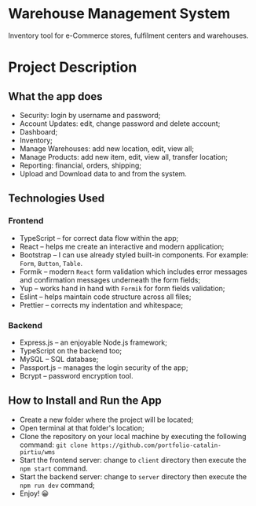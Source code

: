 # Warehouse Management System

Inventory tool for e-Commerce stores, fulfilment centers and warehouses.

# Project Description

## What the app does

- Security: login by username and password;
- Account Updates: edit, change password and delete account;
- Dashboard;
- Inventory;
- Manage Warehouses: add new location, edit, view all;
- Manage Products: add new item, edit, view all, transfer location;
- Reporting: financial, orders, shipping;
- Upload and Download data to and from the system.

## Technologies Used

### Frontend

- TypeScript – for correct data flow within the app;
- React – helps me create an interactive and modern application;
- Bootstrap – I can use already styled built-in components. For example: `Form`, `Button`, `Table`.
- Formik – modern `React` form validation which includes error messages and confirmation messages underneath the form fields;
- Yup – works hand in hand with `Formik` for form fields validation;
- Eslint – helps maintain code structure across all files;
- Prettier – corrects my indentation and whitespace;

### Backend

- Express.js – an enjoyable Node.js framework;
- TypeScript on the backend too;
- MySQL – SQL database;
- Passport.js – manages the login security of the app;
- Bcrypt – password encryption tool.

## How to Install and Run the App

- Create a new folder where the project will be located;
- Open terminal at that folder's location;
- Clone the repository on your local machine by executing the following command: `git clone https://github.com/portfolio-catalin-pirtiu/wms`
- Start the frontend server: change to `client` directory then execute the `npm start` command.
- Start the backend server: change to `server` directory then execute the `npm run dev` command;
- Enjoy! 😀
